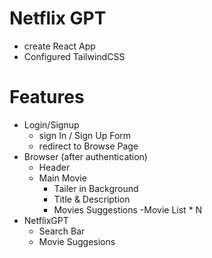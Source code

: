 # Netflix GPT 

- create React App
- Configured TailwindCSS


# Features

- Login/Signup
    - sign In / Sign Up Form
    - redirect to Browse Page  
- Browser (after authentication)
    - Header
    - Main Movie
      - Tailer in Background
      - Title & Description
      - Movies Suggestions
           -Movie List * N
- NetflixGPT
    - Search Bar
    - Movie Suggesions           